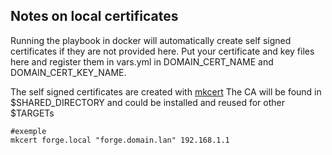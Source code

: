 Notes on local certificates
---------------------------

Running the playbook in docker will automatically create self signed certificates if they are not provided here.
Put your certificate and key files here and register them in vars.yml in DOMAIN_CERT_NAME and DOMAIN_CERT_KEY_NAME.

The self signed certificates are created with [mkcert](https://github.com/FiloSottile/mkcert)
The CA will be found in $SHARED_DIRECTORY and could be installed and reused for other $TARGETs

```
#exemple
mkcert forge.local "forge.domain.lan" 192.168.1.1
```
